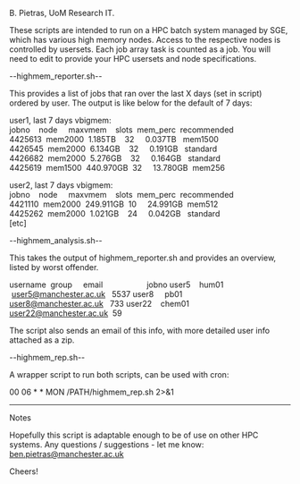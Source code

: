 B. Pietras, UoM Research IT.

These scripts are intended to run on a HPC batch system managed by SGE,
which has various high memory nodes. Access to the respective nodes is 
controlled by usersets. Each job array task is counted as a job.
You will need to edit to provide your HPC usersets and node specifications.

--highmem_reporter.sh--

This provides a list of jobs that ran over the last X days (set in script)
ordered by user. The output is like below for the default of 7 days:

user1, last 7 days vbigmem:  
jobno    node     maxvmem    slots  mem_perc  recommended  
4425613  mem2000  1.185TB    32     0.037TB   mem1500  
4426545  mem2000  6.134GB    32     0.191GB   standard  
4426682  mem2000  5.276GB    32     0.164GB   standard  
4425619  mem1500  440.970GB  32     13.780GB  mem256  

user2, last 7 days vbigmem:  
jobno    node     maxvmem    slots  mem_perc  recommended  
4421110  mem2000  249.911GB  10     24.991GB  mem512  
4425262  mem2000  1.021GB    24     0.042GB   standard  
[etc]  

--highmem_analysis.sh--

This takes the output of highmem_reporter.sh and provides an overview,
listed by worst offender.

username  group     email                    jobno
user5    hum01     user5@manchester.ac.uk   5537
user8     pb01      user8@manchester.ac.uk   733
user22    chem01    user22@manchester.ac.uk  59

The script also sends an email of this info, with more detailed user info
attached as a zip.

--highmem_rep.sh--

A wrapper script to run both scripts, can be used with cron:

00 06 * * MON /PATH/highmem_rep.sh 2>&1

---

Notes

Hopefully this script is adaptable enough to be of use on other HPC systems.
Any questions / suggestions - let me know: ben.pietras@manchester.ac.uk

Cheers!
